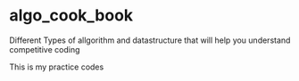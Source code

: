 # algo_cook_book

Different Types of allgorithm and datastructure that will help you understand competitive coding

This is my practice codes
